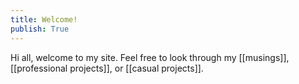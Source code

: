 ```yaml
---
title: Welcome!
publish: True
---
```



Hi all, welcome to my site.  Feel free to look through my [[musings]], [[professional projects]], or [[casual projects]].